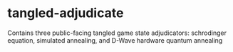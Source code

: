 # tangled-adjudicate
Contains three public-facing tangled game state adjudicators: schrodinger equation, simulated annealing, and D-Wave hardware quantum annealing
